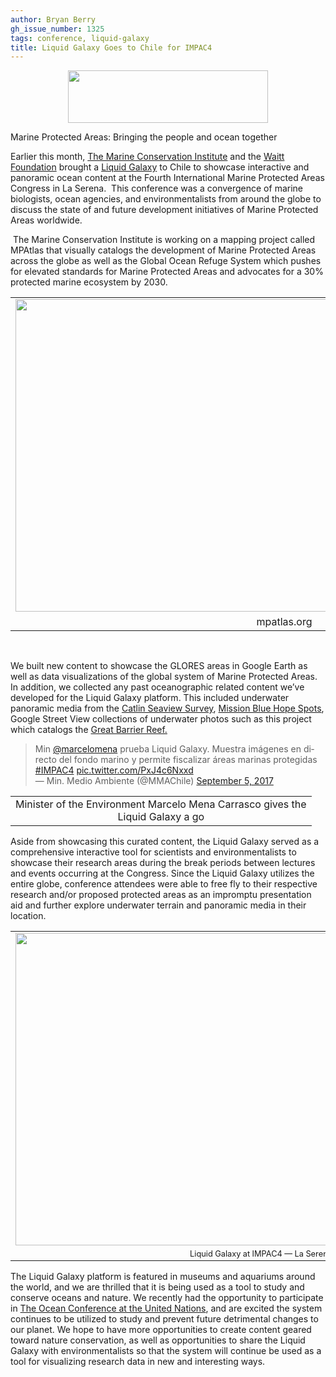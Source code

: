 ```yaml
---
author: Bryan Berry
gh_issue_number: 1325
tags: conference, liquid-galaxy
title: Liquid Galaxy Goes to Chile for IMPAC4
---
```




<div class="separator" style="clear: both; text-align: center;"><a href="/blog/2017/09/26/liquid-galaxy-goes-to-chile-for-impac4/image-0.png" imageanchor="1" style="margin-left: 1em; margin-right: 1em;"><img border="0" data-original-height="139" data-original-width="530" height="84" src="/blog/2017/09/26/liquid-galaxy-goes-to-chile-for-impac4/image-0.png" width="320"/></a></div>

Marine Protected Areas: Bringing the people and ocean together

Earlier this month, [The Marine Conservation Institute](https://marine-conservation.org/) and the [Waitt Foundation](http://waittfoundation.org/) brought a [Liquid Galaxy](https://liquidgalaxy.endpoint.com/) to Chile to showcase interactive and panoramic ocean content at the Fourth International Marine Protected Areas Congress in La Serena.  This conference was a convergence of marine biologists, ocean agencies, and environmentalists from around the globe to discuss the state of and future development initiatives of Marine Protected Areas worldwide.

 The Marine Conservation Institute is working on a mapping project called MPAtlas that visually catalogs the development of Marine Protected Areas across the globe as well as the Global Ocean Refuge System which pushes for elevated standards for Marine Protected Areas and advocates for a 30% protected marine ecosystem by 2030.  

<table align="center" cellpadding="0" cellspacing="0" class="tr-caption-container" style="margin-left: auto; margin-right: auto; text-align: center;"><tbody>
<tr><td style="text-align: center;"><a href="/blog/2017/09/26/liquid-galaxy-goes-to-chile-for-impac4/image-1-big.png" imageanchor="1" style="margin-left: auto; margin-right: auto;"><img border="0" data-original-height="900" data-original-width="1600" height="500" src="/blog/2017/09/26/liquid-galaxy-goes-to-chile-for-impac4/image-1.png" width="860"/></a></td></tr>
<tr><td class="tr-caption" style="text-align: center;">mpatlas.org</td></tr>
</tbody></table>

<div class="separator" style="clear: both; text-align: center;"><br/>
</div>

We built new content to showcase the GLORES areas in Google Earth as well as data visualizations of the global system of Marine Protected Areas.  In addition, we collected any past oceanographic related content we’ve developed for the Liquid Galaxy platform.  This included underwater panoramic media from the [Catlin Seaview Survey](http://catlinseaviewsurvey.com/), [Mission Blue Hope Spots](https://www.mission-blue.org/hope-spots/), Google Street View collections of underwater photos such as this project which catalogs the [Great Barrier Reef.](https://www.google.com/maps/about/behind-the-scenes/streetview/treks/oceans/)

<blockquote class="twitter-video" data-lang="en"><div dir="ltr" lang="es">Min <a href="https://twitter.com/marcelomena">@marcelomena</a> prueba Liquid Galaxy. Muestra imágenes en directo del fondo marino y permite fiscalizar áreas marinas protegidas <a href="https://twitter.com/hashtag/IMPAC4?src=hash">#IMPAC4</a> <a href="https://t.co/PxJ4c6Nxxd">pic.twitter.com/PxJ4c6Nxxd</a></div>— Min. Medio Ambiente (@MMAChile) <a href="https://twitter.com/MMAChile/status/905146226131251200">September 5, 2017</a></blockquote><script async="" charset="utf-8" src="//platform.twitter.com/widgets.js"></script>

<table align="center" cellpadding="0" cellspacing="0" class="tr-caption-container" style="margin-left: auto; margin-right: auto; text-align: center;"><tbody>
<tr><td class="tr-caption" style="text-align: center;">Minister of the Environment Marcelo Mena Carrasco gives the<br/>
Liquid Galaxy a go</td></tr>
</tbody></table>

Aside from showcasing this curated content, the Liquid Galaxy served as a comprehensive interactive tool for scientists and environmentalists to showcase their research areas during the break periods between lectures and events occurring at the Congress.  Since the Liquid Galaxy utilizes the entire globe, conference attendees were able to free fly to their respective research and/or proposed protected areas as an impromptu presentation aid and further explore underwater terrain and panoramic media in their location.

<table align="center" cellpadding="0" cellspacing="0" class="tr-caption-container" style="margin-left: auto; margin-right: auto; text-align: center;"><tbody>
<tr><td><a href="/blog/2017/09/26/liquid-galaxy-goes-to-chile-for-impac4/image-2-big.jpeg" imageanchor="1" style="margin-left: auto; margin-right: auto;"><img border="0" data-original-height="900" data-original-width="1600" height="500" src="/blog/2017/09/26/liquid-galaxy-goes-to-chile-for-impac4/image-2.jpeg" width="860"/></a></td></tr>
<tr><td class="tr-caption" style="font-size: 12.8px;">Liquid Galaxy at IMPAC4 —​ La Serena, Chile 2017</td></tr>
</tbody></table>

The Liquid Galaxy platform is featured in museums and aquariums around the world, and we are thrilled that it is being used as a tool to study and conserve oceans and nature. We recently had the opportunity to participate in [The Ocean Conference at the United Nations](/blog/2017/06/19/liquid-galaxy-at-ocean-conference), and are excited the system continues to be utilized to study and prevent future detrimental changes to our planet. We hope to have more opportunities to create content geared toward nature conservation, as well as opportunities to share the Liquid Galaxy with environmentalists so that the system will continue be used as a tool for visualizing research data in new and interesting ways.
